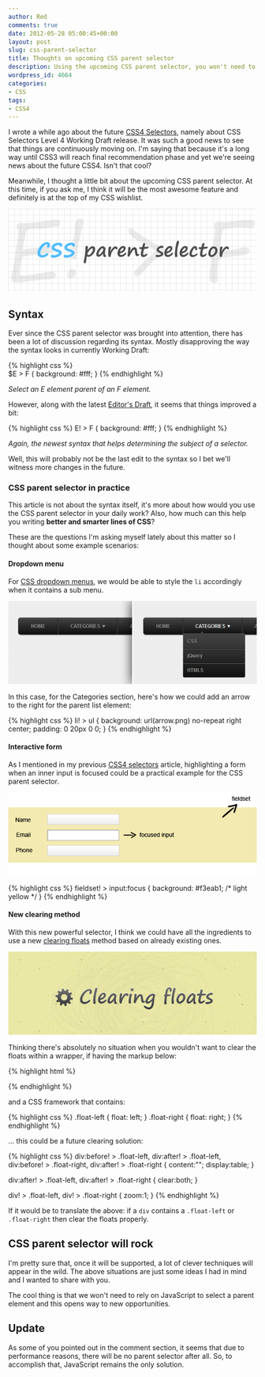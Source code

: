 ```yaml
---
author: Red
comments: true
date: 2012-05-28 05:00:45+00:00
layout: post
slug: css-parent-selector
title: Thoughts on upcoming CSS parent selector
description: Using the upcoming CSS parent selector, you won't need to rely on JavaScript to select a parent element.
wordpress_id: 4664
categories:
- CSS
tags:
- CSS4
---
```


I wrote a while ago about the future [CSS4 Selectors](http://www.red-team-design.com/meet-the-css4-selectors), namely about CSS Selectors Level 4 Working Draft release. It was such a good news to see that things are continuously moving on. I'm saying that because it's a long way until CSS3 will reach final recommendation phase and yet we're seeing news about the future CSS4. Isn't that cool? 

Meanwhile, I thought a little bit about the upcoming CSS parent selector. At this time, if you ask me, I think it will be the most awesome feature and definitely is at the top of my CSS wishlist.

![](/dist/uploads/2012/05/css-parent-selector.png)

<!-- more -->

## Syntax

Ever since the CSS parent selector was brought into attention, there has been a lot of discussion regarding its syntax. Mostly disapproving the way the syntax looks in currently Working Draft:    

{% highlight css %}   
$E > F {
    background: #fff;
}
{% endhighlight %}     


_Select an E element parent of an F element._

However, along with the latest [Editor's Draft](http://dev.w3.org/csswg/selectors4/#subject), it seems that things improved a bit:

{% highlight css %}
E! > F {
    background: #fff;
}
{% endhighlight %}

_Again, the newest syntax that helps determining the subject of a selector._

Well, this will probably not be the last edit to the syntax so I bet we'll witness more changes in the future.

### CSS parent selector in practice

This article is not about the syntax itself, it's more about how would you use the CSS parent selector in your daily work? Also, how much can this help you writing **better and smarter lines of CSS**? 

These are the questions I'm asking myself lately about this matter so I thought about some example scenarios:

#### Dropdown menu

For [CSS dropdown menus](http://www.red-team-design.com/css3-animated-dropdown-menu), we would be able to style the `li` accordingly when it contains a sub menu.

![](/dist/uploads/2012/05/css-dropdown.png)

In this case, for the Categories section, here's how we could add an arrow to the right for the parent list element:
    
{% highlight css %}
li! > ul {
  background: url(arrow.png) no-repeat right center;
  padding: 0 20px 0 0;
}
{% endhighlight %}

#### Interactive form

As I mentioned in my previous [CSS4 selectors](http://www.red-team-design.com/meet-the-css4-selectors) article, highlighting a form when an inner input is focused could be a practical example for the CSS parent selector.

![Interactive form](/dist/uploads/2011/12/css4-selectors-fieldset.png)


{% highlight css %}
fieldset! > input:focus {
  background: #f3eab1; /* light yellow */
}
{% endhighlight %}

#### New clearing method

With this new powerful selector, I think we could have all the ingredients to use a new [clearing floats](http://www.red-team-design.com/clearing-floats-nowadays) method based on already existing ones.

![Clearing floats](/dist/uploads/2011/08/clearing-floats.png)

Thinking there's absolutely no situation when you wouldn't want to clear the floats within a wrapper, if having the markup below:
    
{% highlight html %}
<div>
  <div class="float-left"></div>
  <div class="float-right"></div>
</div>
{% endhighlight %}

and a CSS framework that contains:


{% highlight css %}
.float-left {
  float: left;
}
.float-right {
  float: right;
}
{% endhighlight %}

... this could be a future clearing solution:

{% highlight css %}
div:before! > .float-left, div:after! > .float-left,
div:before! > .float-right, div:after! > .float-right {
  content:"";
  display:table;
}

div:after! > .float-left,
div:after! > .float-right {
  clear:both;
}

div! > .float-left,
div! > .float-right {
  zoom:1;
}
{% endhighlight %}

If it would be to translate the above: if a `div` contains a `.float-left` or `.float-right` then clear the floats properly.

## CSS parent selector will rock

I'm pretty sure that, once it will be supported, a lot of clever techniques will appear in the wild. The above situations are just some ideas I had in mind and I wanted to share with you. 

The cool thing is that we won't need to rely on JavaScript to select a parent element and this opens way to new opportunities.

## Update

As some of you pointed out in the comment section, it seems that due to performance reasons, there will be no parent selector after all. So, to accomplish that, JavaScript remains the only solution.